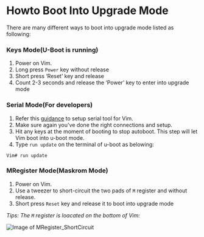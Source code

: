 # Howto Boot Into Upgrade Mode

There are many different ways to boot into upgrade mode listed as following:

### Keys Mode(U-Boot is running)
1. Power on Vim.
2. Long press `Power` key without release
3. Short press ‘Reset’ key and release
4. Count 2-3 seconds and release the ‘Power’ key to enter into upgrade mode


### Serial Mode(For developers)
1. Refer this [guidance](https://github.com/tomatotech/documents/blob/master/SetupSerialTool.md) to setup serial tool for Vim.
2. Make sure again you've done the right connections and setup.
3. Hit any keys at the moment of booting to stop autoboot. This step will let Vim boot into u-boot mode.
4. Type `run update` on the terminal of u-boot as belowing:
```
Vim# run update
```


### MRegister Mode(Maskrom Mode)
1. Power on Vim.
2. Use a tweezer to short-circuit the two pads of `M` register and without release.
3. Short press `Reset` key and release it to boot into upgrade mode

*Tips: The  `M` register is loacated on the bottom of Vim:*

![Image of MRegister_ShortCircuit](https://github.com/tomatotech/documents/blob/master/images/MRegister_ShortCircuit.png)
